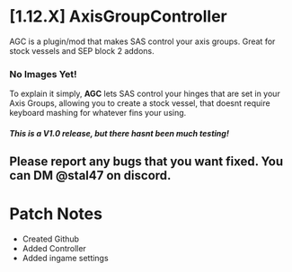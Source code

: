 # [1.12.X] AxisGroupController
AGC is a plugin/mod that makes SAS control your axis groups. Great for stock vessels and SEP block 2 addons.

### No Images Yet!
To explain it simply, **AGC** lets SAS control your hinges that are set in your Axis Groups, allowing you to create a stock vessel, that doesnt require keyboard mashing for whatever fins your using.
##### This is a V1.0 release, but there hasnt been much testing!

## Please report any bugs that you want fixed. You can DM @stal47 on discord.


# Patch Notes
- Created Github
- Added Controller
- Added ingame settings
